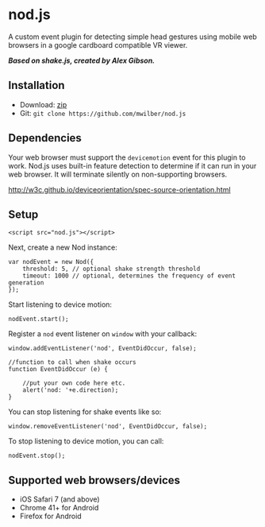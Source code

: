 nod.js
=======================================

A custom event plugin for detecting simple head gestures using mobile web browsers in a google cardboard compatible VR viewer. 

**_Based on shake.js, created by Alex Gibson._**

Installation
---------------------------------------

* Download: [zip](https://github.com/mwilber/nod.js/zipball/master)
* Git: `git clone https://github.com/mwilber/nod.js`

Dependencies
---------------------------------------

Your web browser must support the `devicemotion` event for this plugin to work. Nod.js uses built-in feature detection to determine if it can run in your web browser. It will terminate silently on non-supporting browsers.

http://w3c.github.io/deviceorientation/spec-source-orientation.html

Setup
---------------------------------------

```
<script src="nod.js"></script>
```

Next, create a new Nod instance:

```
var nodEvent = new Nod({
    threshold: 5, // optional shake strength threshold
    timeout: 1000 // optional, determines the frequency of event generation
});
```

Start listening to device motion:

```
nodEvent.start();
```

Register a `nod` event listener on `window` with your callback:

```
window.addEventListener('nod', EventDidOccur, false);

//function to call when shake occurs
function EventDidOccur (e) {

    //put your own code here etc.
    alert('nod: '+e.direction);
}
```

You can stop listening for shake events like so:

```
window.removeEventListener('nod', EventDidOccur, false);
```

To stop listening to device motion, you can call:

```
nodEvent.stop();
```

Supported web browsers/devices
---------------------------------------

- iOS Safari 7 (and above)
- Chrome 41+ for Android
- Firefox for Android

